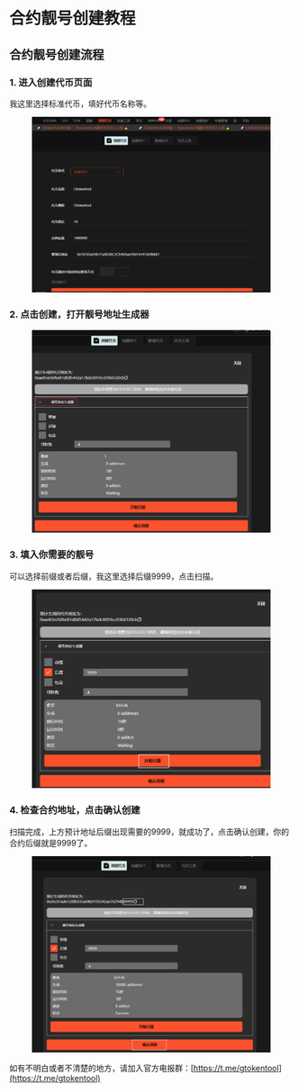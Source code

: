 # 合约靓号创建教程

## 合约靓号创建流程

### 1. 进入创建代币页面

我这里选择标准代币，填好代币名称等。

<figure><img src="../.gitbook/assets/photo_2025-04-03_11-51-51.jpg" alt=""><figcaption></figcaption></figure>

### 2. 点击创建，打开靓号地址生成器

<figure><img src="../.gitbook/assets/photo_2025-04-03_11-50-38.jpg" alt=""><figcaption></figcaption></figure>

### 3. 填入你需要的靓号

可以选择前缀或者后缀，我这里选择后缀9999，点击扫描。

<figure><img src="../.gitbook/assets/photo_2025-04-03_11-56-10.jpg" alt=""><figcaption></figcaption></figure>

### 4. 检查合约地址，点击确认创建

扫描完成，上方预计地址后缀出现需要的9999，就成功了，点击确认创建，你的合约后缀就是9999了。

<figure><img src="../.gitbook/assets/photo_2025-04-03_11-58-13.jpg" alt=""><figcaption></figcaption></figure>

如有不明白或者不清楚的地方，请加入官方电报群：[https://t.me/gtokentool](https://t.me/gtokentool)
